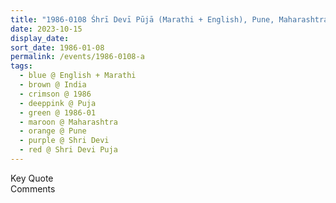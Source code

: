 ```yaml
---
title: "1986-0108 Śhrī Devī Pūjā (Marathi + English), Pune, Maharashtra, India"
date: 2023-10-15
display_date: 
sort_date: 1986-01-08
permalink: /events/1986-0108-a
tags:
  - blue @ English + Marathi
  - brown @ India
  - crimson @ 1986
  - deeppink @ Puja
  - green @ 1986-01
  - maroon @ Maharashtra
  - orange @ Pune
  - purple @ Shri Devi 
  - red @ Shri Devi Puja
---
```


<wave-list>
  <list-title color="green" width="75">Key Quote</list-title>
  <list-item color="BlanchedAlmond"  width="200"></list-item>
  <list-item color="Lavender"></list-item>
  <list-item color="BlanchedAlmond"></list-item>
</wave-list>

<br>

<wave-list>
  <list-title color="green" width="75">Comments</list-title>
  <list-item color="BlanchedAlmond"  width="200"></list-item>
  <list-item color="Lavender"></list-item>
  <list-item color="BlanchedAlmond"></list-item>
</wave-list>